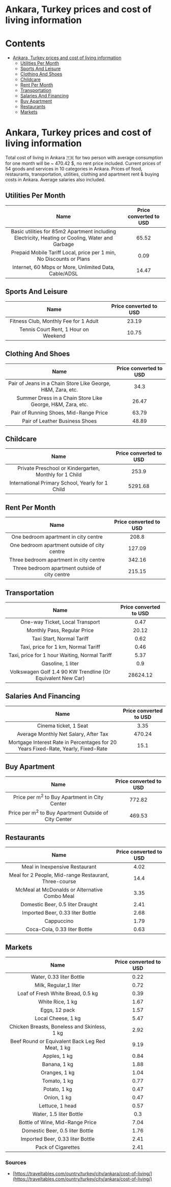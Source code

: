 
Ankara, Turkey prices and cost of living information
====================================================

Contents
========

* [Ankara, Turkey prices and cost of living information](#ankara-turkey-prices-and-cost-of-living-information)
	* [Utilities Per Month](#utilities-per-month)
	* [Sports And Leisure](#sports-and-leisure)
	* [Clothing And Shoes](#clothing-and-shoes)
	* [Childcare](#childcare)
	* [Rent Per Month](#rent-per-month)
	* [Transportation](#transportation)
	* [Salaries And Financing](#salaries-and-financing)
	* [Buy Apartment](#buy-apartment)
	* [Restaurants](#restaurants)
	* [Markets](#markets)

# Ankara, Turkey prices and cost of living information


Total cost of living in Ankara 🇹🇷 for two person with average consumption for one month will be ~ 470.42 $, no rent 
price included. Current prices of 54 goods and services in 10 categories  in Ankara. Prices of food, restaurants, 
transportation, utilities, clothing and apartment rent & buying costs in Ankara. Average salaries also included.
## Utilities Per Month
  

|Name|Price converted to USD|
| :---: | :---: |
|Basic utilities for 85m2 Apartment including Electricity, Heating or Cooling, Water and Garbage|65.52|
|Prepaid Mobile Tariff Local, price per 1 min, No Discounts or Plans|0.09|
|Internet, 60 Mbps or More, Unlimited Data, Cable/ADSL|14.47|
  

## Sports And Leisure
  

|Name|Price converted to USD|
| :---: | :---: |
|Fitness Club, Monthly Fee for 1 Adult|23.19|
|Tennis Court Rent, 1 Hour on Weekend|10.75|
  

## Clothing And Shoes
  

|Name|Price converted to USD|
| :---: | :---: |
|Pair of Jeans in a Chain Store Like George, H&M, Zara, etc.|34.3|
|Summer Dress in a Chain Store Like George, H&M, Zara, etc.|26.47|
|Pair of Running Shoes, Mid-Range Price|63.79|
|Pair of Leather Business Shoes|48.89|
  

## Childcare
  

|Name|Price converted to USD|
| :---: | :---: |
|Private Preschool or Kindergarten, Monthly for 1 Child|253.9|
|International Primary School, Yearly for 1 Child|5291.68|
  

## Rent Per Month
  

|Name|Price converted to USD|
| :---: | :---: |
|One bedroom apartment in city centre|208.8|
|One bedroom apartment outside of city centre|127.09|
|Three bedroom apartment in city centre|342.16|
|Three bedroom apartment outside of city centre|215.15|
  

## Transportation
  

|Name|Price converted to USD|
| :---: | :---: |
|One-way Ticket, Local Transport|0.47|
|Monthly Pass, Regular Price|20.12|
|Taxi Start, Normal Tariff|0.62|
|Taxi, price for 1 km, Normal Tariff|0.46|
|Taxi, price for 1 hour Waiting, Normal Tariff|5.37|
|Gasoline, 1 liter|0.9|
|Volkswagen Golf 1.4 90 KW Trendline (Or Equivalent New Car)|28624.12|
  

## Salaries And Financing
  

|Name|Price converted to USD|
| :---: | :---: |
|Cinema ticket, 1 Seat|3.35|
|Average Monthly Net Salary, After Tax|470.24|
|Mortgage Interest Rate in Percentages for 20 Years Fixed-Rate, Yearly, Fixed-Rate|15.1|
  

## Buy Apartment
  

|Name|Price converted to USD|
| :---: | :---: |
|Price per m<sup>2</sup> to Buy Apartment in City Center|772.82|
|Price per m<sup>2</sup> to Buy Apartment Outside of City Center|469.53|
  

## Restaurants
  

|Name|Price converted to USD|
| :---: | :---: |
|Meal in Inexpensive Restaurant|4.02|
|Meal for 2 People, Mid-range Restaurant, Three-course|14.4|
|McMeal at McDonalds or Alternative Combo Meal|3.35|
|Domestic Beer, 0.5 liter Draught|2.41|
|Imported Beer, 0.33 liter Bottle|2.68|
|Cappuccino|1.79|
|Coca-Cola, 0.33 liter Bottle|0.63|
  

## Markets
  

|Name|Price converted to USD|
| :---: | :---: |
|Water, 0.33 liter Bottle|0.22|
|Milk, Regular,1 liter|0.72|
|Loaf of Fresh White Bread, 0.5 kg|0.39|
|White Rice, 1 kg|1.67|
|Eggs, 12 pack|1.57|
|Local Cheese, 1 kg|5.47|
|Chicken Breasts, Boneless and Skinless, 1 kg|2.92|
|Beef Round or Equivalent Back Leg Red Meat, 1 kg |9.19|
|Apples, 1 kg|0.84|
|Banana, 1 kg|1.88|
|Oranges, 1 kg|1.04|
|Tomato, 1 kg|0.77|
|Potato, 1 kg|0.47|
|Onion, 1 kg|0.47|
|Lettuce, 1 head|0.57|
|Water, 1.5 liter Bottle|0.3|
|Bottle of Wine, Mid-Range Price|7.04|
|Domestic Beer, 0.5 liter Bottle|1.76|
|Imported Beer, 0.33 liter Bottle|2.41|
|Pack of Cigarettes|2.41|
  

### Sources

- [https://traveltables.com/ountry/turkey/city/ankara/cost-of-living/](https://traveltables.com/ountry/turkey/city/ankara/cost-of-living/)
